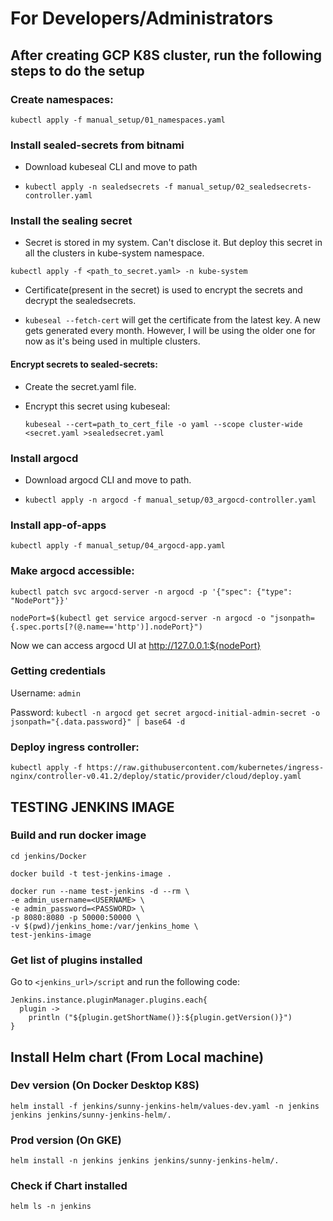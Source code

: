 # For Developers/Administrators

## After creating GCP K8S cluster, run the following steps to do the setup

### Create namespaces:

`kubectl apply -f manual_setup/01_namespaces.yaml`

### Install sealed-secrets from bitnami

- Download kubeseal CLI and move to path

- `kubectl apply -n sealedsecrets -f manual_setup/02_sealedsecrets-controller.yaml`

### Install the sealing secret

- Secret is stored in my system. Can't disclose it. But deploy this secret in all the clusters in kube-system namespace.

`kubectl apply -f <path_to_secret.yaml> -n kube-system`

- Certificate(present in the secret) is used to encrypt the secrets and decrypt the sealedsecrets.

- `kubeseal --fetch-cert` will get the certificate from the latest key. A new gets generated every month. However, I will be using the older one for now as it's being used in multiple clusters.

#### Encrypt secrets to sealed-secrets:

- Create the secret.yaml file.
- Encrypt this secret using kubeseal:

  `kubeseal --cert=path_to_cert_file -o yaml --scope cluster-wide <secret.yaml >sealedsecret.yaml`

### Install argocd

- Download argocd CLI and move to path.

- `kubectl apply -n argocd -f manual_setup/03_argocd-controller.yaml`

### Install app-of-apps

`kubectl apply -f manual_setup/04_argocd-app.yaml`

### Make argocd accessible:

`kubectl patch svc argocd-server -n argocd -p '{"spec": {"type": "NodePort"}}'`

`nodePort=$(kubectl get service argocd-server -n argocd -o "jsonpath={.spec.ports[?(@.name=='http')].nodePort}")`

Now we can access argocd UI at http://127.0.0.1:${nodePort}

### Getting credentials

Username: `admin`

Password: `kubectl -n argocd get secret argocd-initial-admin-secret -o jsonpath="{.data.password}" | base64 -d`

### Deploy ingress controller:

`kubectl apply -f https://raw.githubusercontent.com/kubernetes/ingress-nginx/controller-v0.41.2/deploy/static/provider/cloud/deploy.yaml`


## TESTING JENKINS IMAGE

### Build and run docker image

```
cd jenkins/Docker

docker build -t test-jenkins-image .

docker run --name test-jenkins -d --rm \
-e admin_username=<USERNAME> \
-e admin_password=<PASSWORD> \
-p 8080:8080 -p 50000:50000 \
-v $(pwd)/jenkins_home:/var/jenkins_home \
test-jenkins-image
```

### Get list of plugins installed

Go to `<jenkins_url>/script` and run the following code:

```
Jenkins.instance.pluginManager.plugins.each{
  plugin ->
    println ("${plugin.getShortName()}:${plugin.getVersion()}")
}
```


## Install Helm chart (From Local machine)

### Dev version (On Docker Desktop K8S)

`helm install -f jenkins/sunny-jenkins-helm/values-dev.yaml -n jenkins jenkins jenkins/sunny-jenkins-helm/.`

### Prod version (On GKE)

`helm install -n jenkins jenkins jenkins/sunny-jenkins-helm/.`

### Check if Chart installed

`helm ls -n jenkins`
